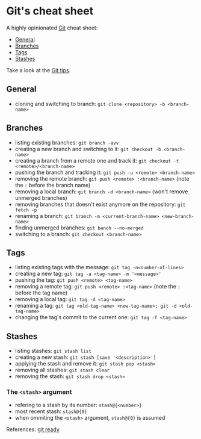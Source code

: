 # Git's cheat sheet

A highly opinionated [Git](http://git-scm.com/) cheat sheet:

* [General](#general)
* [Branches](#branches)
* [Tags](#tags)
* [Stashes](#stashes)

Take a look at the [Git tips](../git/tips.md).

## General

* cloning and switching to branch: `git clone <repository> -b <branch-name>`

## Branches

* listing existing branches: `git branch -avv`
* creating a new branch and switching to it: `git checkout -b <branch-name>`
* creating a branch from a remote one and track it: `git checkout -t <remote>/<branch-name>`
* pushing the branch and tracking it: `git push -u <remote> <branch-name>`
* removing the remote branch: `git push <remote> :<branch-name>` (note the `:` before the branch name)
* removing a local branch: `git branch -d <branch-name>` (won't remove unmerged branches)
* removing branches that doesn't exist anymore on the repository: `git fetch -p`
* renaming a branch: `git branch -m <current-branch-name> <new-branch-name>`
* finding unmerged branches: `git banch --no-merged`
* switching to a branch: `git checkout <branch-name>`

## Tags

* listing existing tags with the message: `git tag -n<number-of-lines>`
* creating a new tag: `git tag -a <tag-name> -m '<message>'`
* pushing the tag: `git push <remote> <tag-name>`
* removing a remote tag: `git push <remote> :<tag-name>` (note the `:` before the tag name)
* removing a local tag: `git tag -d <tag-name>`
* renaming a tag: `git tag <old-tag-name> <new-tag-name>; git -d <old-tag-name>`
* changing the tag's commit to the current one: `git tag -f <tag-name>`

## Stashes

* listing stashes: `git stash list`
* creating a new stash: `git stash [save '<description>']`
* applying the stash and remove it: `git stash pop <stash>`
* removing all stashes: `git stash clear`
* removing the stash: `git stash drop <stash>`

### The `<stash>` argument

* refering to a stash by its number: `stash@{<number>}`
* most recent stash: `stash@{0}`
* when ommiting the `<stash>` argument, `stash@{0}` is assumed

References: [git ready](http://gitready.com/beginner/2009/03/13/smartly-save-stashes.html)
